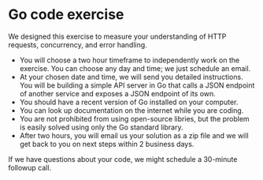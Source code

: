 # Go code exercise

We designed this exercise to measure your understanding of HTTP requests, concurrency, and error handling.

- You will choose a two hour timeframe to independently work on the exercise. You can choose any day and time; we just schedule an email.
- At your chosen date and time, we will send you detailed instructions. You will be building a simple API server in Go that calls a JSON endpoint of another service and exposes a JSON endpoint of its own.
- You should have a recent version of Go installed on your computer.
- You can look up documentation on the internet while you are coding.
- You are not prohibited from using open-source libries, but the problem is easily solved using only the Go standard library.
- After two hours, you will email us your solution as a zip file and we will get back to you on next steps within 2 business days.

If we have questions about your code, we might schedule a 30-minute followup call.
